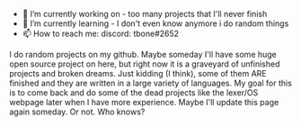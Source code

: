 
- 🔭 I’m currently working on - too many projects that I'll never finish 
- 🌱 I’m currently learning - I don't even know anymore i do random things 
- 📫 How to reach me: discord: tbone#2652

I do random projects on my github. Maybe someday I'll have some huge open source project on here,
but right now it is a graveyard of unfinished projects and broken dreams.
Just kidding (I think), some of them ARE finished and they are written in a large variety of languages.
My goal for this is to come back and do some of the dead projects like the lexer/OS webpage later when I have more experience.
Maybe I'll update this page again someday. 
Or not. 
Who knows?
